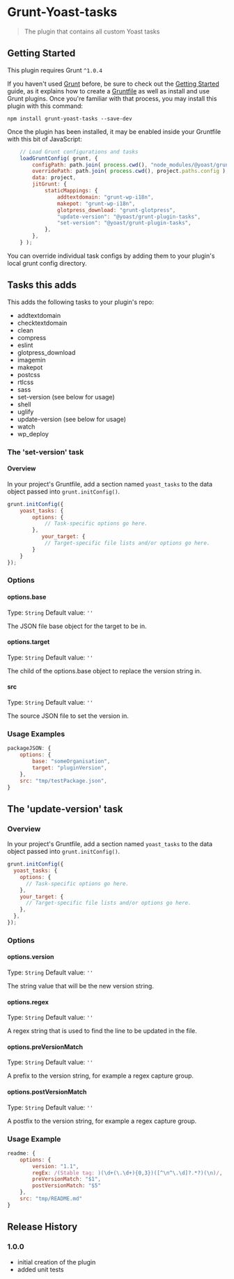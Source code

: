 # Grunt-Yoast-tasks

> The plugin that contains all custom Yoast tasks

## Getting Started
This plugin requires Grunt `^1.0.4`

If you haven't used [Grunt](http://gruntjs.com/) before, be sure to check out the [Getting Started](http://gruntjs.com/getting-started) guide, as it explains how to create a [Gruntfile](http://gruntjs.com/sample-gruntfile) as well as install and use Grunt plugins. Once you're familiar with that process, you may install this plugin with this command:

```shell
npm install grunt-yoast-tasks --save-dev
```

Once the plugin has been installed, it may be enabled inside your Gruntfile with this bit of JavaScript:

```js
	// Load Grunt configurations and tasks
	loadGruntConfig( grunt, {
		configPath: path.join( process.cwd(), "node_modules/@yoast/grunt-plugin-tasks/config/" ),
		overridePath: path.join( process.cwd(), project.paths.config ),
		data: project,
		jitGrunt: {
			staticMappings: {
				addtextdomain: "grunt-wp-i18n",
				makepot: "grunt-wp-i18n",
				glotpress_download: "grunt-glotpress",
				"update-version": "@yoast/grunt-plugin-tasks",
				"set-version": "@yoast/grunt-plugin-tasks",
			},
		},
	} );
```

You can override individual task configs by adding them to your plugin's local grunt config directory.

## Tasks this adds

This adds the following tasks to your plugin's repo:

* addtextdomain
* checktextdomain
* clean
* compress
* eslint
* glotpress_download
* imagemin
* makepot
* postcss
* rtlcss
* sass
* set-version (see below for usage)
* shell
* uglify
* update-version (see below for usage)
* watch
* wp_deploy

### The 'set-version' task

#### Overview
In your project's Gruntfile, add a section named `yoast_tasks` to the data object passed into `grunt.initConfig()`.

```js
grunt.initConfig({
    yoast_tasks: {
        options: {
            // Task-specific options go here.
        },
           your_target: {
            // Target-specific file lists and/or options go here.
        }
    }
});
```

### Options

#### options.base
Type: `String`
Default value: `''`

The JSON file base object for the target to be in.

#### options.target
Type: `String`
Default value: `''`

The child of the options.base object to replace the version string in.

#### src
Type: `String`
Default value: `''`

The source JSON file to set the version in.

### Usage Examples

```js
packageJSON: {
	options: {
	    base: "someOrganisation",
	    target: "pluginVersion",
	},
	src: "tmp/testPackage.json",
}
```


## The 'update-version' task

### Overview
In your project's Gruntfile, add a section named `yoast_tasks` to the data object passed into `grunt.initConfig()`.

```js
grunt.initConfig({
  yoast_tasks: {
    options: {
      // Task-specific options go here.
    },
    your_target: {
      // Target-specific file lists and/or options go here.
    },
  },
});
```

### Options

#### options.version
Type: `String`
Default value: `''`

The string value that will be the new version string.

#### options.regex
Type: `String`
Default value: `''`

A regex string that is used to find the line to be updated in the file.

#### options.preVersionMatch
Type: `String`
Default value: `''`

A prefix to the version string, for example a regex capture group.
#### options.postVersionMatch
Type: `String`
Default value: `''`

A postfix to the version string, for example a regex capture group.

### Usage Example
```js
readme: {
	options: {
	    version: "1.1",
	    regEx: /(Stable tag: )(\d+(\.\d+){0,3})([^\n^\.\d]?.*?)(\n)/,
	    preVersionMatch: "$1",
	    postVersionMatch: "$5"
	},
    src: "tmp/README.md"
}
```

## Release History
### 1.0.0
- initial creation of the plugin
- added unit tests
